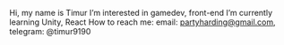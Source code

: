 Hi, my name is Timur
I’m interested in gamedev, front-end
I’m currently learning Unity, React
How to reach me: email: partyharding@gmail.com, telegram: @timur9190
